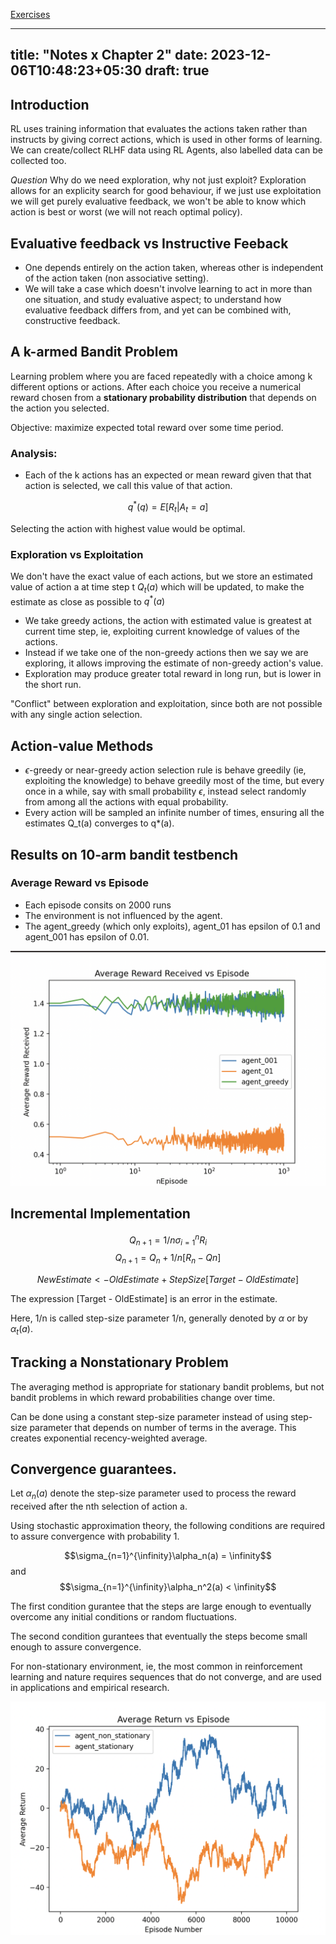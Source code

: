 [Exercises](./Exercises.md)

---
title: "Notes x Chapter 2"
date: 2023-12-06T10:48:23+05:30
draft: true
---

## Introduction
RL uses training information that evaluates the actions taken rather than instructs by giving correct actions, which is used in other forms of learning. We can create/collect RLHF data using RL Agents, also labelled data can be collected too.

*Question* Why do we need exploration, why not just exploit?
Exploration allows for an explicity search for good behaviour, if we just use exploitation we will get purely evaluative feedback, we won't be able to know which action is best or worst (we will not reach optimal policy).

## Evaluative feedback vs Instructive Feeback
* One depends entirely on the action taken, whereas other is independent of the action taken (non associative setting).
* We will take a case which doesn't involve learning to act in more than one situation, and study evaluative aspect; to understand how evaluative feedback differs from, and yet can be combined with, constructive feedback.

## A k-armed Bandit Problem
Learning problem where you are faced repeatedly with a choice among k different options or actions. After each choice you receive a numerical reward chosen from a **stationary probability distribution** that depends on the action you selected. 

Objective: maximize expected total reward over some time period.

### Analysis: 
* Each of the k actions has an expected or mean reward given that that action is selected, we call this value of that action.

$$q^*(q) = E[R_t|A_t=a]$$

Selecting the action with highest value would be optimal.

### Exploration vs Exploitation
We don't have the exact value of each actions, but we store an estimated value of action a at time step t $Q_t(a)$ which will be updated, to make the estimate as close as possible to $q^*(a)$

* We take greedy actions, the action with estimated value is greatest at current time step, ie, exploiting current knowledge of values of the actions.
* Instead if we take one of the non-greedy actions then we say we are exploring, it allows improving the estimate of non-greedy action's value. 
* Exploration may produce greater total reward in long run, but is lower in the short run.

"Conflict" between exploration and exploitation, since both are not possible with any single action selection.

## Action-value Methods
* $\epsilon$-greedy or near-greedy action selection rule is behave greedily (ie, exploiting the knowledge) to behave greedily most of the time, but every once in a while, say with small probability $\epsilon$, instead select randomly from among all the actions with equal probability. 
* Every action will be sampled an infinite number of times, ensuring all the estimates Q_t(a) converges to q*(a).

## Results on 10-arm bandit testbench

### Average Reward vs Episode

* Each episode consits on 2000 runs
* The environment is not influenced by the agent.
* The agent_greedy (which only exploits), agent_01 has epsilon of 0.1 and agent_001 has epsilon of 0.01.

![Average Reward vs Episode](./result.png)

## Incremental Implementation

$$Q_{n+1} = 1/n \sigma_{i=1}^{n}R_i$$
$$Q_{n+1} = Q_n + 1/n[R_n-Qn]$$

$$NewEstimate <- OldEstimate + StepSize [Target - OldEstimate]$$

The expression [Target - OldEstimate] is an error in the estimate.

Here, 1/n is called step-size parameter 1/n, generally denoted by $\alpha$ or by $\alpha_t(a)$.


## Tracking a Nonstationary Problem
The averaging method is appropriate for stationary bandit problems, but not bandit problems in which reward probabilities change over time.

Can be done using a constant step-size parameter instead of using step-size parameter that depends on number of terms in the average. This creates exponential recency-weighted average.

## Convergence guarantees.

Let $\alpha_n(a)$ denote the step-size parameter used to process the reward received after the nth selection of action a.

Using stochastic approximation theory, the following conditions are required to assure convergence with probability 1.

$$\sigma_{n=1}^{\infinity}\alpha_n(a) = \infinity$$ and
$$\sigma_{n=1}^{\infinity}\alpha_n^2(a) < \infinity$$

The first condition gurantee that the steps are large enough to eventually overcome any initial conditions or random fluctuations.

The second condition gurantees that eventually the steps become small enough to assure convergence.

For non-stationary environment, ie, the most common in reinforcement learning and nature requires sequences that do not converge, and are used in applications and empirical research.

![Agent stationary and Agent non-stationary interacting with non-stationary environment](./Exercise-2.5.png)